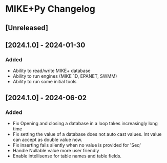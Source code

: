 # MIKE+Py Changelog

## [Unreleased]

## [2024.1.0] - 2024-01-30

### Added

- Ability to read/write MIKE+ database
- Ability to run engines (MIKE 1D, EPANET, SWMM)
- Ability to run some initial tools

## [2024.1.0] - 2024-06-02

### Added

- Fix Opening and closing a database in a loop takes increasingly long time 
- Fix setting the value of a database does not auto cast values. Int value can accept as double value now.
- Fix inserting fails silently when no value is provided for 'Seq'
- Handle Nullable value more user friendly
- Enable intellisense for table names and table fields.